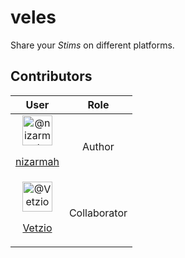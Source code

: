 # veles
Share your _Stims_ on different platforms.  <br />

## Contributors
<table>
    <thead>
        <tr>
            <th>User</th>
            <th>Role</th>
        </tr>
    </thead>
    <tbody align="center">
        <tr>
            <td><img src="https://avatars.githubusercontent.com/u/5631091?s=48&amp;v=4" alt="@nizarmah" height="48" width="48"><p><a href="https://github.com/nizarmah" target="_blank" rel="noopener noreferrer">nizarmah</a></p></td>
            <td>Author</td>
        </tr>
        <tr>
            <td><img src="https://avatars.githubusercontent.com/u/130604688?s=48&amp;v=4" width="48" height="48" alt="@Vetzio"><p><a href="https://github.com/Vetzio" target="_blank" rel="noopener noreferrer">Vetzio</a></p></td>
            <td>Collaborator</th>
        </tr>
    </tbody>
</table>
